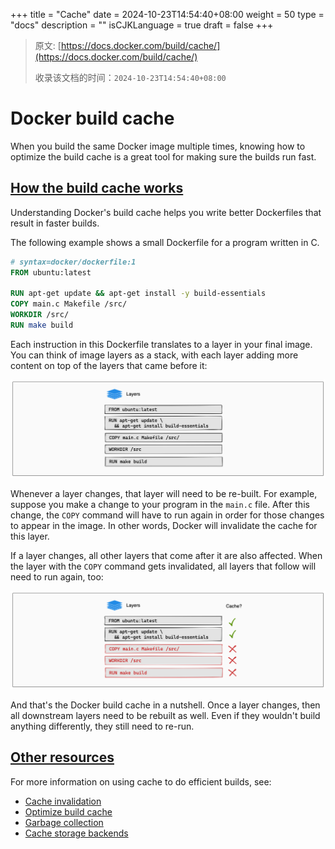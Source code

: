 +++
title = "Cache"
date = 2024-10-23T14:54:40+08:00
weight = 50
type = "docs"
description = ""
isCJKLanguage = true
draft = false
+++

> 原文: [https://docs.docker.com/build/cache/](https://docs.docker.com/build/cache/)
>
> 收录该文档的时间：`2024-10-23T14:54:40+08:00`

# Docker build cache

When you build the same Docker image multiple times, knowing how to optimize the build cache is a great tool for making sure the builds run fast.

## [How the build cache works](https://docs.docker.com/build/cache/#how-the-build-cache-works)

Understanding Docker's build cache helps you write better Dockerfiles that result in faster builds.

The following example shows a small Dockerfile for a program written in C.



```dockerfile
# syntax=docker/dockerfile:1
FROM ubuntu:latest

RUN apt-get update && apt-get install -y build-essentials
COPY main.c Makefile /src/
WORKDIR /src/
RUN make build
```

Each instruction in this Dockerfile translates to a layer in your final image. You can think of image layers as a stack, with each layer adding more content on top of the layers that came before it:

![Image layer diagram](_index_img/cache-stack.png)

Whenever a layer changes, that layer will need to be re-built. For example, suppose you make a change to your program in the `main.c` file. After this change, the `COPY` command will have to run again in order for those changes to appear in the image. In other words, Docker will invalidate the cache for this layer.

If a layer changes, all other layers that come after it are also affected. When the layer with the `COPY` command gets invalidated, all layers that follow will need to run again, too:

![Image layer diagram, showing cache invalidation](_index_img/cache-stack-invalidated.png)

And that's the Docker build cache in a nutshell. Once a layer changes, then all downstream layers need to be rebuilt as well. Even if they wouldn't build anything differently, they still need to re-run.

## [Other resources](https://docs.docker.com/build/cache/#other-resources)

For more information on using cache to do efficient builds, see:

- [Cache invalidation](https://docs.docker.com/build/cache/invalidation/)
- [Optimize build cache](https://docs.docker.com/build-cloud/optimization/)
- [Garbage collection](https://docs.docker.com/build/cache/garbage-collection/)
- [Cache storage backends](https://docs.docker.com/build/cache/backends/)
